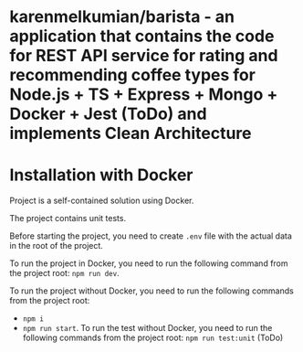 karenmelkumian/barista - an application that contains the code for REST API service for rating and recommending coffee types for Node.js + TS + Express + Mongo + Docker + Jest (ToDo) and implements Clean Architecture
========================================================

# Installation with Docker

Project is a self-contained solution using Docker.

The project contains unit tests.

Before starting the project, you need to create `.env` file with the actual data in the root of the project.

To run the project in Docker, you need to run the following command from the project root: `npm run dev`.

To run the project without Docker, you need to run the following commands from the project root: 
- `npm i`
- `npm run start`.
To run the test without Docker, you need to run the following commands from the project root: `npm run test:unit` (ToDo)
